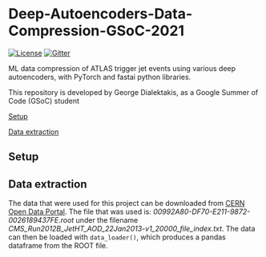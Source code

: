 # Deep-Autoencoders-Data-Compression-GSoC-2021
[![License](https://img.shields.io/badge/License-Apache%202.0-blue.svg)](http://www.apache.org/licenses/LICENSE-2.0)
[![Gitter](https://badges.gitter.im/HEPAutoencoders/community.svg)](https://gitter.im/HEPAutoencoders/community?utm_source=badge&utm_medium=badge&utm_campaign=pr-badge)

ML data compression of ATLAS trigger jet events using various deep autoencoders, with PyTorch and fastai python libraries.

This repository is developed by George Dialektakis, as a Google Summer of Code (GSoC) student

[Setup](#setup)

[Data extraction](#data-extraction)

## Setup


## Data extraction
The data that were used for this project can be downloaded from [CERN Open Data Portal](http://opendata.cern.ch/record/6010). The file that was used is: *00992A80-DF70-E211-9872-0026189437FE.root* under the filename *CMS_Run2012B_JetHT_AOD_22Jan2013-v1_20000_file_index.txt*. The data can then be loaded with `data_loader()`, which produces a pandas dataframe from the ROOT file.
